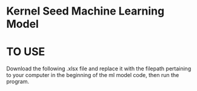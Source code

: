 # Kernel Seed Machine Learning Model

# TO USE 

Download the following .xlsx file and replace it with the filepath pertaining to your computer in the beginning of the ml model code, then run the program. 
